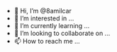 - 👋 Hi, I’m @8amilcar
- 👀 I’m interested in ...
- 🌱 I’m currently learning ...
- 💞️ I’m looking to collaborate on ...
- 📫 How to reach me ...

<!---
8amilcar/8amilcar is a ✨ special ✨ repository because its `README.md` (this file) appears on your GitHub profile.
You can click the Preview link to take a look at your changes.
--->
